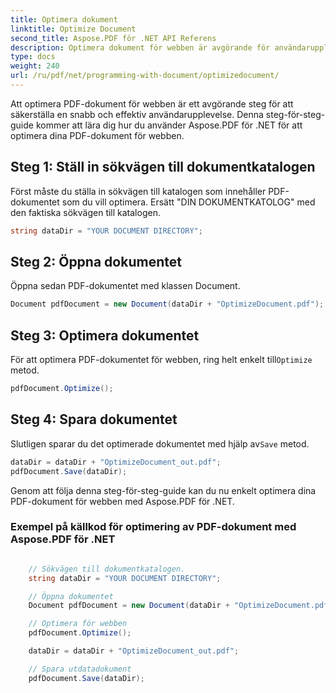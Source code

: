 ```yaml
---
title: Optimera dokument
linktitle: Optimize Document
second_title: Aspose.PDF för .NET API Referens
description: Optimera dokument för webben är avgörande för användarupplevelsen. Lär dig hur du gör det med Aspose.PDF för .NET med denna steg-för-steg-guide.
type: docs
weight: 240
url: /ru/pdf/net/programming-with-document/optimizedocument/
---
```

Att optimera PDF-dokument för webben är ett avgörande steg för att säkerställa en snabb och effektiv användarupplevelse. Denna steg-för-steg-guide kommer att lära dig hur du använder Aspose.PDF för .NET för att optimera dina PDF-dokument för webben.

## Steg 1: Ställ in sökvägen till dokumentkatalogen

Först måste du ställa in sökvägen till katalogen som innehåller PDF-dokumentet som du vill optimera. Ersätt "DIN DOKUMENTKATOLOG" med den faktiska sökvägen till katalogen.

```csharp
string dataDir = "YOUR DOCUMENT DIRECTORY";
```

## Steg 2: Öppna dokumentet

Öppna sedan PDF-dokumentet med klassen Document.

```csharp
Document pdfDocument = new Document(dataDir + "OptimizeDocument.pdf");
```

## Steg 3: Optimera dokumentet

 För att optimera PDF-dokumentet för webben, ring helt enkelt till`Optimize` metod.

```csharp
pdfDocument.Optimize();
```

## Steg 4: Spara dokumentet

 Slutligen sparar du det optimerade dokumentet med hjälp av`Save` metod.

```csharp
dataDir = dataDir + "OptimizeDocument_out.pdf";
pdfDocument.Save(dataDir);
```

Genom att följa denna steg-för-steg-guide kan du nu enkelt optimera dina PDF-dokument för webben med Aspose.PDF för .NET.

### Exempel på källkod för optimering av PDF-dokument med Aspose.PDF för .NET

```csharp

	// Sökvägen till dokumentkatalogen.
	string dataDir = "YOUR DOCUMENT DIRECTORY";

	// Öppna dokumentet
	Document pdfDocument = new Document(dataDir + "OptimizeDocument.pdf");

	// Optimera för webben
	pdfDocument.Optimize();

	dataDir = dataDir + "OptimizeDocument_out.pdf";

	// Spara utdatadokument
	pdfDocument.Save(dataDir);

```
